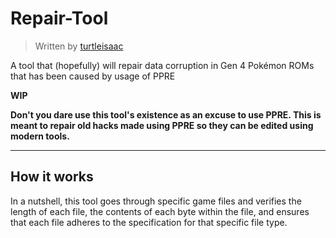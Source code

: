 # Repair-Tool
> Written by [turtleisaac](https://github.com/turtleisaac)

A tool that (hopefully) will repair data corruption in Gen 4 Pokémon ROMs that has been caused by usage of PPRE

**WIP**

**Don't you dare use this tool's existence as an excuse to use PPRE. This is meant to repair old hacks made using PPRE so they can be edited using modern tools.**

---

## How it works

In a nutshell, this tool goes through specific game files and verifies the length of each file, the contents of each byte within the file, and ensures that each file adheres to the specification for that specific file type.
